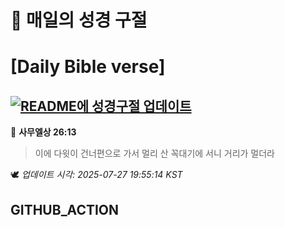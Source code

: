 # 🙏 매일의 성경 구절
# [Daily Bible verse]
## [![README에 성경구절 업데이트](https://github.com/DONGSUKA/first_test/actions/workflows/update-readme-bible.yml/badge.svg)](https://github.com/DONGSUKA/first_test/actions/workflows/update-readme-bible.yml)
<!-- START_BIBLE_VERSE -->
📖 **사무엘상 26:13**
> 이에 다윗이 건너편으로 가서 멀리 산 꼭대기에 서니 거리가 멀더라

🕊️ _업데이트 시각: 2025-07-27 19:55:14 KST_
  <!-- END_BIBLE_VERSE -->
## GITHUB_ACTION
